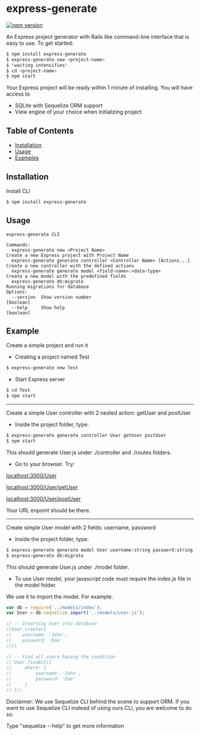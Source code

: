 # express-generate

[![npm version](https://badge.fury.io/js/express-generate.svg)](https://badge.fury.io/js/express-generate)

An Express project generator with Rails like command-line interface that is easy to use. To get started: 
```bash
$ npm install express-generate
$ express-generate new <project-name>
$ *waiting intensifies*
$ cd <project-name>
$ npm start
```
Your Express project will be ready within 1 minute of installing. You will have access to
- SQLite with Sequelize ORM support
- View engine of your choice when initializing project

## Table of Contents
- [Installation](#installation)
- [Usage](#usage)
- [Examples](#Examples)

## Installation
Install CLI
```bash
$ npm install express-generate
```

## Usage
```
express-generate CLI

Commands:
  express-generate new <Project Name>                                    Create a new Express project with Project Name
  express-generate generate controller <Controller Name> [Actions...]    Create a new controller with the defined actions
  express-generate generate model <field-name>:<data-type>               Create a new model with the predefined fields
  express-generate db:migrate                                            Running migrations for database
Options:
  --version  Show version number                                         [boolean]
  --help     Show help                                                   [boolean]
```
## Example
Create a simple project and run it
- Creating a project named Test
```bash
$ express-generate new Test
```
- Start Express server
```bash
$ cd Test
$ npm start
```
---
Create a simple User controller with 2 nested action: getUser and postUser

- Inside the project folder, type:
```bash
$ express-generate generate controller User getUser postUser
$ npm start
```
This should generate User.js under ./controller and ./routes folders.

- Go to your browser. Try:

[localhost:3000/User](localhost:3000/User)

[localhost:3000/User/getUser](localhost:3000/User/getUser)

[localhost:3000/User/postUser](localhost:3000/User/postUser)

Your URL enpoint should be there.

---
Create simple User model with 2 fields: username, password

- Inside the project folder, type:

```bash
$ express-generate generate model User username:string password:string
$ express-generate db:migrate
```
This should generate User.js under ./model folder.

- To use User model, your javascript code must require the index.js file in the model folder. 

We use it to import the model. For example.

```javascript
var db = require('../models/index');
var User = db.sequelize.import('../models/user.js');

// -- Inserting User into database
//User.create({
//    username: 'John',
//    password: 'Doe'
//})

// -- Find all users having the condition
// User.findAll({
//     where: {
//         username: 'John',
//         password: 'Doe'
//     }
// });
```

Disclaimer: We use Sequelize CLI behind the scene to support ORM. If you want to use Sequelize CLI instead of using ours CLI, you are welcome to do so.

Type "sequelize --help" to get more information



